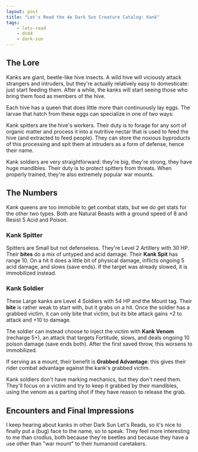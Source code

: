 ```yaml
---
layout: post
title: "Let's Read the 4e Dark Sun Creature Catalog: Kank"
tags:
    - lets-read
    - dnd4
    - dark-sun
---
```


## The Lore

Kanks are giant, beetle-like hive insects. A wild hive will viciously attack
strangers and intruders, but they're actually relatively easy to domesticate:
just start feeding them. After a while, the kanks will start seeing those who
bring them food as members of the hive.

Each hive has a queen that does little more than continuously lay eggs. The
larvae that hatch from these eggs can specialize in one of two ways:

Kank spitters are the hive's workers. Their duty is to forage for any sort of
organic matter and process it into a nutritive nectar that is used to feed the
hive (and extracted to feed people). They can store the noxious byproducts of
this processing and spit them at intruders as a form of defense, hence their
name.

Kank soldiers are very straightforward: they're big, they're strong, they have
huge mandibles. Their duty is to protect spitters from threats. When properly
trained, they're also extremely popular war mounts.

## The Numbers

Kank queens are too immobile to get combat stats, but we do get stats for the
other two types. Both are Natural Beasts with a ground speed of 8 and Resist 5
Acid and Poison.

### Kank Spitter

Spitters are Small but not defenseless. They're Level 2 Artillery with 30
HP. Their **bites** do a mix of untyped and acid damage. Their **Kank Spit** has
range 10. On a hit it does a little bit of physical damage, inflicts ongoing 5
acid damage, and slows (save ends). If the target was already slowed, it is
immobilized instead.

### Kank Soldier

These Large kanks are Level 4 Soldiers with 54 HP and the Mount tag. Their
**bite** is rather weak to start with, but it grabs on a hit. Once the soldier
has a grabbed victim, it can only bite that victim, but its bite attack gains +2
to attack and +10 to damage.

The soldier can instead choose to inject the victim with **Kank Venom**
(recharge 5+), an attack that targets Fortitude, slows, and deals ongoing 10
poison damage (save ends both). After the first saved throw, this worsens to
immobilized.

If serving as a mount, their benefit is **Grabbed Advantage**: this gives their
rider combat advantage against the kank's grabbed victim.

Kank soldiers don't have marking mechanics, but they don't need them. They'll
focus on a victim and try to keep it grabbed by their mandibles, using the venom
as a parting shot if they have reason to release the grab.

## Encounters and Final Impressions

I keep hearing about kanks in other Dark Sun Let's Reads, so it's nice to
finally put a (bug) face to the name, so to speak. They feel more interesting to
me than crodlus, both because they're beetles and because they have a use other
than "war mount" to their humanoid caretakers.
